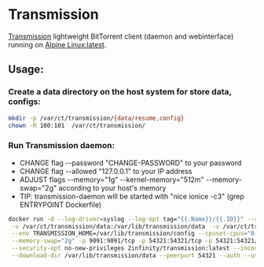# Transmission 

[Transmission](https://www.transmissionbt.com) lightweight BitTorrent client (daemon and webinterface) running on [Alpine Linux:latest](https://hub.docker.com/_/alpine/).

## Usage:

### Create a data directory on the host system for store data, configs:
```sh
mkdir -p /var/ct/transmission/{data/resume,config}
chown -R 100:101  /var/ct/transmission/
```

### Run Transmission daemon:

* CHANGE flag --password "CHANGE-PASSWORD" to your password
* CHANGE flag --allowed "127.0.0.1" to your IP address
* ADJUST flags --memory="1g" --kernel-memory="512m" --memory-swap="2g" according to your host's memory
* TIP: transmission-daemon will be started with "nice ionice -c3" (grep ENTRYPOINT Dockerfile)

```sh
docker run -d --log-driver=syslog --log-opt tag="{{.Name}}/{{.ID}}" --restart=always --name transmission --read-only=true \
 -v /var/ct/transmission/data:/var/lib/transmission/data  -v /var/ct/transmission/config:/var/lib/transmission/config \
 --env TRANSMISSION_HOME=/var/lib/transmission/config --cpuset-cpus="0-1" --memory="1g" --kernel-memory="512m" \
 --memory-swap="2g" -p 9091:9091/tcp -p 54321:54321/tcp -p 54321:54321/udp \
 --security-opt no-new-privileges 2infinity/transmission:latest --incomplete-dir /var/lib/transmission/data/resume \
 --download-dir /var/lib/transmission/data --peerport 54321 --auth --username USER4TR --password CHANGE-PASSWORD --allowed "127.0.0.1"
```
